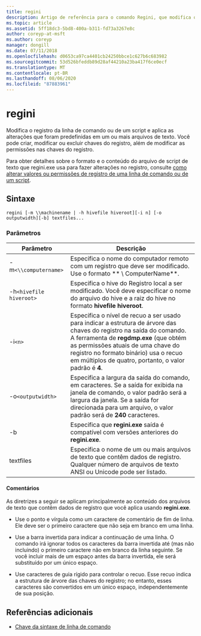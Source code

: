 ```yaml
---
title: regini
description: Artigo de referência para o comando Regini, que modifica o registro da linha de comando ou de um script e aplica as alterações que foram predefinidas em um ou mais arquivos de texto.
ms.topic: article
ms.assetid: 5ff18dc3-5bd8-400a-b311-fd73a3267e8c
author: coreyp-at-msft
ms.author: coreyp
manager: dongill
ms.date: 07/11/2018
ms.openlocfilehash: d0653ca97ca4401cb24250bbce1c627b6c683982
ms.sourcegitcommit: 53d526bfeddb89d28af44210a23ba417f6ce0ecf
ms.translationtype: MT
ms.contentlocale: pt-BR
ms.lasthandoff: 08/06/2020
ms.locfileid: "87883961"
---
```

# <a name="regini"></a>regini

Modifica o registro da linha de comando ou de um script e aplica as alterações que foram predefinidas em um ou mais arquivos de texto. Você pode criar, modificar ou excluir chaves do registro, além de modificar as permissões nas chaves do registro.

Para obter detalhes sobre o formato e o conteúdo do arquivo de script de texto que regini.exe usa para fazer alterações no registro, consulte [como alterar valores ou permissões de registro de uma linha de comando ou de um script](https://support.microsoft.com/help/264584/how-to-change-registry-values-or-permissions-from-a-command-line-or-a).

## <a name="syntax"></a>Sintaxe

```
regini [-m \\machinename | -h hivefile hiveroot][-i n] [-o outputwidth][-b] textfiles...
```

### <a name="parameters"></a>Parâmetros

| Parâmetro | Descrição |
|--|--|
| -m`<\\computername>` | Especifica o nome do computador remoto com um registro que deve ser modificado. Use o formato ** \\ ComputerName**. |
| -h`<hivefile hiveroot>` | Especifica o hive do Registro local a ser modificado. Você deve especificar o nome do arquivo do hive e a raiz do hive no formato **hivefile hiveroot**. |
| -i`<n>` | Especifica o nível de recuo a ser usado para indicar a estrutura de árvore das chaves do registro na saída do comando. A ferramenta de **regdmp.exe** (que obtém as permissões atuais de uma chave do registro no formato binário) usa o recuo em múltiplos de quatro, portanto, o valor padrão é **4**. |
| -o`<outputwidth>` | Especifica a largura da saída do comando, em caracteres. Se a saída for exibida na janela de comando, o valor padrão será a largura da janela. Se a saída for direcionada para um arquivo, o valor padrão será de **240** caracteres. |
| -b | Especifica que **regini.exe** saída é compatível com versões anteriores do **regini.exe**. |
| textfiles | Especifica o nome de um ou mais arquivos de texto que contêm dados de registro. Qualquer número de arquivos de texto ANSI ou Unicode pode ser listado. |

#### <a name="remarks"></a>Comentários

As diretrizes a seguir se aplicam principalmente ao conteúdo dos arquivos de texto que contêm dados de registro que você aplica usando **regini.exe**.

- Use o ponto e vírgula como um caractere de comentário de fim de linha. Ele deve ser o primeiro caractere que não seja em branco em uma linha.

- Use a barra invertida para indicar a continuação de uma linha. O comando irá ignorar todos os caracteres da barra invertida até (mas não incluindo) o primeiro caractere não em branco da linha seguinte. Se você incluir mais de um espaço antes da barra invertida, ele será substituído por um único espaço.

- Use caracteres de guia rígido para controlar o recuo. Esse recuo indica a estrutura de árvore das chaves do registro; no entanto, esses caracteres são convertidos em um único espaço, independentemente de sua posição.

## <a name="additional-references"></a>Referências adicionais

- [Chave da sintaxe de linha de comando](command-line-syntax-key.md)

